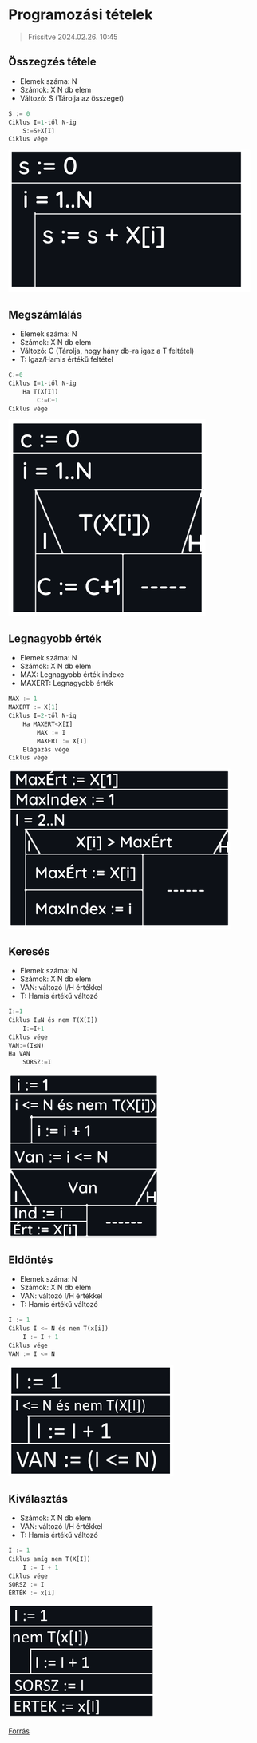 # Programozási tételek

> Frissítve 2024.02.26. 10:45

## Összegzés tétele

- Elemek száma: N
- Számok: X N db elem
- Változó: S (Tárolja az összeget)

```Python
S := 0
Ciklus I=1-től N-ig
    S:=S+X[I]
Ciklus vége
```

![asd](osszegzes.png)

## Megszámlálás

- Elemek száma: N
- Számok: X N db elem
- Változó: C (Tárolja, hogy hány db-ra igaz a T feltétel)
- T: Igaz/Hamis értékű feltétel

```Python
C:=0
Ciklus I=1-től N-ig
    Ha T(X[I])
        C:=C+1
Ciklus vége
```

![asd](megszamlalas.png)

## Legnagyobb érték

- Elemek száma: N
- Számok: X N db elem
- MAX: Legnagyobb érték indexe
- MAXERT: Legnagyobb érték

```Python
MAX := 1
MAXERT := X[1]
Ciklus I=2-től N-ig
    Ha MAXERT<X[I]
        MAX := I
        MAXERT := X[I]
    Elágazás vége
Ciklus vége
```

![kep](legnagyobb.png)

## Keresés

- Elemek száma: N
- Számok: X N db elem
- VAN: változó I/H értékkel
- T: Hamis értékű változó

```Python
I:=1
Ciklus I≤N és nem T(X[I])
    I:=I+1
Ciklus vége
VAN:=(I≤N)
Ha VAN
    SORSZ:=I
```

![kep](kereses.png)

## Eldöntés

- Elemek száma: N
- Számok: X N db elem
- VAN: változó I/H értékkel
- T: Hamis értékű változó

```Python
I := 1
Ciklus I <= N és nem T(x[i])
    I := I + 1
Ciklus vége
VAN := I <= N
```

![asd](eldontes.png)

## Kiválasztás

- Számok: X N db elem
- VAN: változó I/H értékkel
- T: Hamis értékű változó

```Python
I := 1
Ciklus amíg nem T(X[I])
    I := I + 1
Ciklus vége
SORSZ := I
ÉRTÉK := x[i]
```

![asd](kivalasztas.png)

[Forrás](http://progalap.elte.hu/downloads/seged/eTananyag/lecke13_lap1.html)
